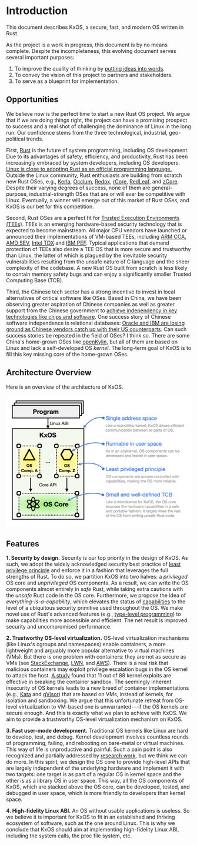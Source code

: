 # Introduction

This document describes KxOS, a secure, fast, and modern OS written in Rust.

As the project is a work in progress, this document is by no means complete.
Despite the incompleteness, this evolving document serves several important purposes:

1. To improve the quality of thinking by [putting ideas into words](http://www.paulgraham.com/words.html).
2. To convey the vision of this project to partners and stakeholders.
3. To serve as a blueprint for implementation.

## Opportunities

We believe now is the perfect time to start a new Rust OS project. We argue that
if we are doing things right, the project can have a promising prospect to
success and a real shot of challenging the dominance of Linux in the long run.
Our confidence stems from the three technological, industrial, geo-political
trends.

First, [Rust](https://www.rust-lang.org/) is the future of system programming,
including OS development. Due to its advantages of safety, efficiency, and
productivity, Rust has been increasingly embraced by system developers,
including OS developers. [Linux is close to adopting Rust as an official
programming
language.](https://www.zdnet.com/article/linus-torvalds-is-cautiously-optimistic-about-bringing-rust-into-the-linux-kernels-next-release/)
Outside the Linux community, Rust enthusiasts are building from scratch new Rust
OSes, e.g., [Kerla](https://github.com/nuta/kerla),
[Occlum](https://github.com/occlum/occlum),
[Redox](https://github.com/redox-os/redox),
[rCore](https://github.com/rcore-os/rCore),
[RedLeaf](https://github.com/mars-research/redleaf), and
[zCore](https://github.com/rcore-os/zCore). Despite their varying degrees of
success, none of them are general-purpose, industrial-strength OSes that are or
will ever be competitive with Linux. Eventually, a winner will emerge out of this
market of Rust OSes, and KxOS is our bet for this competition.

Second, Rust OSes are a perfect fit for
[Trusted Execution Environments (TEEs)](https://en.wikipedia.org/wiki/Trusted_execution_environment).
TEEs is an emerging hardware-based security technology that is expected to
become mainstream. All major CPU vendors have launched or announced their
implementations of VM-based TEEs, including
[ARM CCA](https://www.arm.com/architecture/security-features/arm-confidential-compute-architecture),
[AMD SEV](https://developer.amd.com/sev/),
[Intel TDX](https://www.intel.com/content/www/us/en/developer/articles/technical/intel-trust-domain-extensions.html)
and [IBM PEF](https://research.ibm.com/publications/confidential-computing-for-openpower).
Typical applications that demand protection of TEEs also desire a TEE OS that is
more secure and trustworthy than Linux, the latter of which is plagued by the
inevitable security vulnerabilities resulting from the unsafe nature of C
language and the sheer complexity of the codebase. A new Rust OS built from
scratch is less likely to contain memory safety bugs and can enjoy a
significantly smaller Trusted Computing Base (TCB).

Third, the Chinese tech sector has a strong incentive to 
invest in local alternatives of critical software like OSes.
Based in China,
we have been observing greater aspiration of Chinese companies
as well as greater support from the Chinese government
to [achieve independency in key technologies like chips and software](https://www.nytimes.com/2021/03/10/business/china-us-tech-rivalry.html).
One success story of Chinese software independence is 
relational databases: 
[Oracle and IBM are losing ground as Chinese vendors catch up with their US counterparts](https://www.theregister.com/2022/07/06/international_database_vendors_are_losing/).
Can such success stories be repeated in the field of OSes? I think so.
There are some China's home-grown OSes like [openKylin](https://www.openkylin.top/index.php?lang=en), but all of them are based on Linux and lack a self-developed
OS _kernel_. The long-term goal of KxOS is to fill this key missing core of the home-grown OSes.

## Architecture Overview

Here is an overview of the architecture of KxOS.

![architecture overview](images/arch_overview.png)

## Features

**1. Security by design.** Security is our top priority in the design of KxOS. As such, we adopt the widely acknowledged security best practice of [least privilege principle](https://en.wikipedia.org/wiki/Principle_of_least_privilege) and enforce it in a fashion that leverages the full strengths of Rust. To do so, we partition KxOS into two halves: a _privileged_ OS core and _unprivileged_ OS components. As a result, we can write the OS components almost entirely in _safe_ Rust, while taking extra cautions with the _unsafe_ Rust code in the OS core. Furthermore, we propose the idea of _everything-is-a-capability_, which elevates the status of [capabilities](https://en.wikipedia.org/wiki/Capability-based_security) to the level of a ubiquitous security primitive used throughout the OS. We make novel use of Rust's advanced features (e.g., [type-level programming](https://willcrichton.net/notes/type-level-programming/)) to make capabilities more accessible and efficient. The net result is improved security and uncompromised performance.

**2. Trustworthy OS-level virtualization.** OS-level virtualization mechanisms (like Linux's cgroups and namespaces) enable containers, a more lightweight and arguably more popular alternative to virtual machines (VMs). But there is one problem with containers: they are not as secure as VMs (see [StackExchange](https://security.stackexchange.com/questions/169642/what-makes-docker-more-secure-than-vms-or-bare-metal), [LWN](https://lwn.net/Articles/796700/), and [AWS](https://docs.aws.amazon.com/AmazonECS/latest/bestpracticesguide/security-tasks-containers.html)). There is a real risk that malicious containers may exploit privilege escalation bugs in the OS kernel to attack the host. [A study](https://dl.acm.org/doi/10.1145/3274694.3274720) found that 11 out of 88 kernel exploits are effective in breaking the container sandbox. The seemingly inherent insecurity of OS kernels leads to a new breed of container implementations (e.g., [Kata](https://katacontainers.io/) and [gVisor](https://gvisor.dev/)) that are based on VMs, instead of kernels, for isolation and sandboxing. We argue that this unfortunate retreat from OS-level virtualization to VM-based one is unwarranted---if the OS kernels are secure enough. And this is exactly what we plan to achieve with KxOS. We aim to provide a trustworthy OS-level virtualization mechanism on KxOS.

**3. Fast user-mode development.** Traditional OS kernels like Linux are hard to develop, test, and debug. Kernel development involves countless rounds of programming, failing, and rebooting on bare-metal or virtual machines. This way of life is unproductive and painful. Such a pain point is also recognized and partially addressed by [research work](https://www.usenix.org/conference/fast21/presentation/miller), but we think we can do more. In this spirit, we design the OS core to provide high-level APIs that are largely independent of the underlying hardware and implement it with two targets: one target is as part of a regular OS in kernel space and the other is as a library OS in user space. This way, all the OS components of KxOS, which are stacked above the OS core, can be developed, tested, and debugged in user space, which is more friendly to developers than kernel space.

**4. High-fidelity Linux ABI.** An OS without usable applications is useless. So we believe it is important for KxOS to fit in an established and thriving ecosystem of software, such as the one around Linux. This is why we conclude that KxOS should aim at implementing high-fidelity Linux ABI, including the system calls, the proc file system, etc. 

